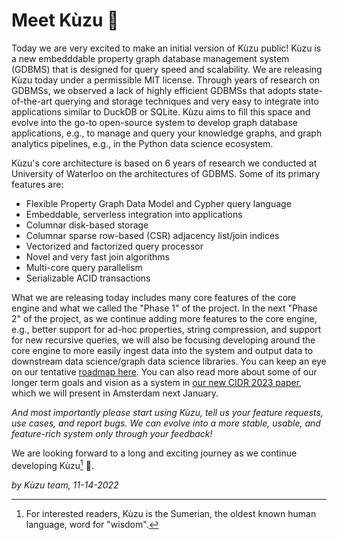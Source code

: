 # Meet Kùzu 🤗

Today we are very excited to make an initial version of Kùzu public! Kùzu 
is a new embedddable property graph database management system (GDBMS) that is 
designed for query speed and scalability. We are releasing Kùzu today under a permissible
MIT license. Through years of research on GDBMSs, we observed a lack of
highly efficient GDBMSs that adopts state-of-the-art querying and storage techniques
and very easy to integrate into applications similar to DuckDB or SQLite.
Kùzu aims to fill this space and evolve into the go-to open-source system to develop
graph database applications, e.g., to manage and query your knowledge graphs, 
and graph analytics pipelines, e.g., in the Python data science ecosystem. 

Kùzu's core architecture is based on 6 years of research we conducted 
at University of Waterloo on the architectures of GDBMS. Some of its primary features are:
   - Flexible Property Graph Data Model and Cypher query language
   - Embeddable, serverless integration into applications
   - Columnar disk-based storage
   - Columnar sparse row-based (CSR) adjacency list/join indices
   - Vectorized and factorized query processor
   - Novel and very fast join algorithms
   - Multi-core query parallelism
   - Serializable ACID transactions

What we are releasing today includes many core features of the core engine and what we
called the "Phase 1" of the project. In the next "Phase 2" of the project, as we continue adding 
more features to the core engine, e.g., better support for ad-hoc properties, string compression,
and support for new recursive queries, we will also be focusing developing around the core engine
to more easily ingest data into the system and output data to downstream data science/graph data science
libraries. You can keep an eye on our tentative [roadmap here](). 
You can also read more about some of our longer term goals and vision as a system
in [our new CIDR 2023 paper](https://cs.uwaterloo.ca/~ssalihog/papers/kuzu-tr.pdf), 
which we will present in Amsterdam next January. 

*And most importantly please start using Kùzu, tell us your feature requests, use cases, and report bugs. We can evolve into a
more stable, usable, and feature-rich system only through your feedback!* 

We are looking forward to a long and exciting journey as we continue developing Kùzu[^1] 🤗. 

*by Kùzu team, 11-14-2022*
[^1]: For interested readers, Kùzu is the Sumerian, the oldest known human language, word for "wisdom". 
